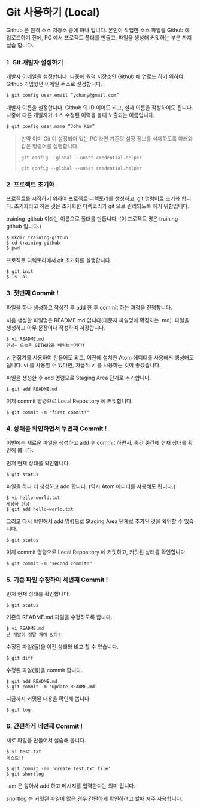 # Git 사용하기 \(Local\)

Github 은 원격 소스 저장소 중에 하나 입니다. 본인이 작업한 소스 파일을 Github 에 업로드하기 전에, PC 에서 프로젝트 폴더를 만들고, 파일을 생성해 커밋하는 부분 까지 실습 합니다.

### 1. Git 개발자 설정하기

개발자 이메일을 설정합니다. 나중에 원격 저장소인 Github 에 업로드 하기 위하여  Github 가입했던 이메일 주소로 설정합니다.

```bash
$ git config user.email “yohany@gmail.com”
```

개발자 이름을 설정합니다. Github 의 ID 이어도 되고, 실제 이름을 작성하여도 됩니다. 나중에 다른 개발자가 소스 수정된 이력을 볼때 노출되는 이름입니다.

```bash
$ git config user.name “John Kim”
```

> 만약 이미 Git 이 설정되어 있는 PC 라면 기존의 설정 정보를 삭제하도록 아래와 같은 명령어를 실행합니다.
>
> `git config --global --unset credential.helper`
>
> `git config --global --unset credential.helper`

### 2. 프로젝트 초기화

프로젝트를 시작하기 위하여 프로젝트 디렉토리를 생성하고, git 명령어로 초기화 합니다. 초기화라고 하는 것은 초기화한 디렉코리가 git 으로 관리되도록 하기 위함입니다.

training-github 이라는 이름으로 폴더를 만듭니다. \(이 프로젝트 명은 training-github 입니다.\)

```
$ mkdir training-github
$ cd training-github
$ pwd
```

프로젝트 디렉토리에서 git 초기화를 실행합니다.

```
$ git init
$ ls -al
```

### 3. 첫번째 Commit !

파일을 하나 생성하고 작성한 후 add 한 후 commit 하는 과정을 진행합니다.

처음 생성할 파일명은 README.md 입니다\(대문자 파일명에 확장자는 .md\). 파일을 생성하고 아무 문장이나 작성하여 저장합니다.

```
$ vi README.md
안녕~ 오늘은 GITHUB을 배워보는거다!
```

vi 편집기를 사용하여 만들어도 되고, 이전에 설치한 Atom 에디터를 사용해서 생성해도 됩니다. vi 를 사용할 수 있다면, 가급적 vi 를 사용하는 것이 좋겠습니다.

파일을 생성한 후 add 명령으로 Staging Area 단계로 추가합니다.

```
$ git add README.md
```

이제 commit 명령으로 Local Repository 에 커밋합니다.

```
$ git commit -m "first commit!" 
```

### 4. 상태를 확인하면서 두번째 Commit !

이번에는 새로운 파일을 생성하고 add 후 commit 하면서, 중간 중간에 현재 상태를 확인해 봅니다.

먼저 현재 상태를 확인합니다.

```
$ git status 
```

파일을 하나 더 생성하고 add 합니다. \(역시 Atom 에디터를 사용해도 됩니다.\)

```
$ vi hello-world.txt
세상아 안녕!
$ git add hello-world.txt
```

그리고 다시 확인해서 add 명령으로 Staging Area 단계로 추가된 것을 확인할 수 있습니다.

```
$ git status 
```

이제 commit 명령으로 Local Repository 에 커밋하고, 커밋된 상태를 확인합니다.

```
$ git commit -m "second commit!"
```

### 5. 기존 파일 수정하여 세번째 Commit !

먼저 현재 상태를 확인합니다.

```
$ git status 
```

기존의 README.md 파일을 수정하도록 합니다.

```
$ vi README.md
난 개발이 정말 재미 있다!!
```

수정된 파일\(들\)을 이전 상태와 비교 할 수 있습니다.

```
$ git diff
```

수정된 파일\(들\)을 commit 합니다.

```
$ git add README.md
$ git commit -m 'update README.md'
```

지금까지 커밋된 내용을 확인해 봅니다.

```
$ git log
```

### 6. 간편하게 네번째 Commit !

새로 파일을 만들어서 실습해 봅니다.

```
$ vi test.txt
테스트!!

$ git commit -am 'create test.txt file'
$ git shortlog 
```

-am 은 알아서 add 하고 메시지를 입력한다는 의미 입니다.

shortlog 는 커밋된 파일이 많은 경우 간단하게 확인하려고 할때 자주 사용합니다.

